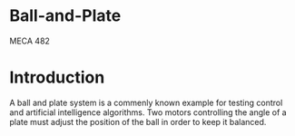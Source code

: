 # Ball-and-Plate
MECA 482 
# Introduction
A ball and plate system is a commenly known example for testing control and artificial intelligence algorithms. Two motors controlling the angle of a plate must adjust the position of the ball in order to keep it balanced. 
